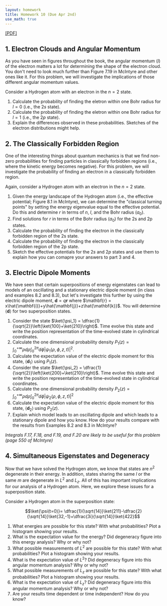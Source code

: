 ```yaml
---
layout: homework
title: Homework 10 (Due Apr 2nd)
use_math: true
---
```


[[PDF]](./homework10.pdf)

## 1. Electron Clouds and Angular Momentum

As you have seen in figures throughout the book, the angular momentum ($l$) of the electron matters a lot for determining the shape of the electron cloud. You don't need to look much further than Figure 7.19 in McIntyre and other ones like it. For this problem, we will investigate the implications of those different angular momentum values.

Consider a Hydrogen atom with an electron in the $n=2$ state.

1. Calculate the probability of finding the eletron within one Bohr radius for $l=0$ (i.e., the 2$s$ state).
2. Calculate the probability of finding the eletron within one Bohr radius for $l=1$ (i.e., the 2$p$ state).
3. Explain the differences observed in these probabilities. Sketches of the electron distributions might help.

## 2. The Classically Forbidden Region

One of the interesting things about quantum mechanics is that we find non-zero probabilities for finding particles in classically forbidden regions (i.e., where the kinetic energy becomes negative). For this problem, we will investigate the probability of finding an electron in a classically forbidden region.

Again, consider a Hydrogen atom with an electron in the $n=2$ state.

1. Given the energy landscape of the Hydrogen atom (i.e., the effective potential; Figure 8.1 in McIntyre), we can determine the "classical turning points" by setting the energy eigenvalue equal to the effective potential. Do this and determine $r$ in terms of $n$, $l$, and the Bohr radius ($a_0$).
2. Find solutions for $r$ in terms of the Bohr radius ($a_0$) for the 2s and 2p states.
3. Calculate the probability of finding the electron in the classically forbidden region of the 2s state.
4. Calculate the probability of finding the electron in the classically forbidden region of the 2p state.
5. Sketch the effective potentials for the $2s$ and $2p$ states and use them to explain how you can comapre your answers to part 3 and 4.

## 3. Electric Dipole Moments

We have seen that certain superpositions of energy eigenstates can lead to models of an oscillating and a stationary electric dipole moment (in class and examples 8.2 and 8.3), but let's investigate this further by using the electric dipole moment, $\mathbf{d} = q\mathbf{r}$ where $\mathbf{r} = x\hat{\mathbf{i}}+y\hat{\mathbf{j}}+z\hat{\mathbf{k}}$. You will determine $\langle \mathbf{d} \rangle$ for two superposition states.

1. Consider the state $\ket{\psi_1} = \dfrac{1}{\sqrt{2}}\left(\ket{100}+\ket{210}\right)$. Time evolve this state and write the position representation of the time-evolved state in cylindrical coordinates.
2. Calculate the one dimensional probability density $P_1(z) = \int_{0}^{+\infty} \rho d\rho \int_{0}^{2\pi} d\phi \vert \psi_1(\rho,\phi,z,t) \vert^2$.
3. Calculate the expectation value of the electric dipole moment for this state, $\langle \mathbf{d}_1 \rangle$ using $P_1(z)$.
3. Consider the state $\ket{\psi_2} = \dfrac{1}{\sqrt{2}}\left(\ket{200}+\ket{210}\right)$. Time evolve this state and write the position representation of the time-evolved state in cylindrical coordinates.
4. Calculate the one dimensional probability density $P_2(z) = \int_{0}^{+\infty} \rho d\rho \int_{0}^{2\pi} d\phi \vert \psi_2(\rho,\phi,z,t) \vert^2$
4. Calculate the expectation value of the electric dipole moment for this state, $\langle \mathbf{d}_2 \rangle$ using $P_2(z)$.
5. Explain which model leads to an oscillating dipole and which leads to a stationary dipole and how you know. How do your results compare with the results from Examples 8.2 and 8.3 in McIntyre?

*Integrals F.17, F.18, and F.19, and F.20 are likely to be useful for this problem (page 550 of McIntyre)*

## 4. Simultaneous Eigenstates and Degeneracy

Now that we have solved the Hydrogen atom, we know that states are $n^2$ degenerate in their energy. In addition, states sharing the same $l$ or the same $m$ are degenerate in $L^2$ and $L_z$. All of this has important implications for our analysis of a Hydrogen atom. Here, we explore these issues for a superposition state.

Consider a Hydrogen atom in the superposition state:

$$\ket{\psi(t=0)}= \dfrac{1}{\sqrt{14}}\ket{211}-\dfrac{2}{\sqrt{14}}\ket{32,-1}+\dfrac{3i}{\sqrt{14}}\ket{422}$$

1. What energies are possible for this state? With what probabilities? Plot a histogram showing your results.
2. What is the expectation value for the energy? Did degeneracy figure into this energy analysis? Why or why not?
3. What possible measurements of $L^2$ are possible for this state? With what probabilities? Plot a histogram showing your results.
4. What is the expectation value of $L^2$? Did degeneracy figure into this angular momentum analysis? Why or why not?
5. What possible measurements of $L_z$ are possible for this state? With what probabilities? Plot a histogram showing your results.
6. What is the expectation value of $L_z$? Did degeneracy figure into this angular momentum analysis? Why or why not?
7. Are your results time dependent or time independent? How do you know?

